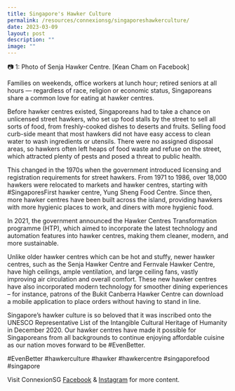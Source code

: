 ```yaml
---
title: Singapore's Hawker Culture
permalink: /resources/connexionsg/singaporeshawkerculture/
date: 2023-03-09
layout: post
description: ""
image: ""
---
```

📷 1: Photo of Senja Hawker Centre. [Kean Cham on Facebook]

Families on weekends, office workers at lunch hour; retired seniors at all hours — regardless of race, religion or economic status, Singaporeans share a common love for eating at hawker centres.

Before hawker centres existed, Singaporeans had to take a chance on unlicensed street hawkers, who set up food stalls by the street to sell all sorts of food, from freshly-cooked dishes to deserts and fruits. Selling food curb-side meant that most hawkers did not have easy access to clean water to wash ingredients or utensils. There were no assigned disposal areas, so hawkers often left heaps of food waste and refuse on the street, which attracted plenty of pests and posed a threat to public health.

This changed in the 1970s when the government introduced licensing and registration requirements for street hawkers. From 1971 to 1986, over 18,000 hawkers were relocated to markets and hawker centres, starting with #SingaporesFirst hawker centre, Yung Sheng Food Centre. Since then, more hawker centres have been built across the island, providing hawkers with more hygienic places to work, and diners with more hygienic food.

In 2021, the government announced the Hawker Centres Transformation programme (HTP), which aimed to incorporate the latest technology and automation features into hawker centres, making them cleaner, modern, and more sustainable.

Unlike older hawker centres which can be hot and stuffy, newer hawker centres, such as the Senja Hawker Centre and Fernvale Hawker Centre, have high ceilings, ample ventilation, and large ceiling fans, vastly improving air circulation and overall comfort. These new hawker centres have also incorporated modern technology for smoother dining experiences – for instance, patrons of the Bukit Canberra Hawker Centre can download a mobile application to place orders without having to stand in line.

Singapore’s hawker culture is so beloved that it was inscribed onto the UNESCO Representative List of the Intangible Cultural Heritage of Humanity in December 2020. Our hawker centres have made it possible for Singaporeans from all backgrounds to continue enjoying affordable cuisine as our nation moves forward to be #EvenBetter.

#EvenBetter #hawkerculture #hawker #hawkercentre #singaporefood #singapore

Visit ConnexionSG [Facebook](https://www.facebook.com/ConnexionSG) & [Instagram](https://www.instagram.com/connexionsg/) for more content.
